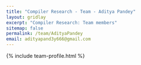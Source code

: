 ```yaml
---
title: "Compiler Research - Team - Aditya Pandey"
layout: gridlay
excerpt: "Compiler Research: Team members"
sitemap: false
permalink: /team/AdityaPandey
email: adityapand3y666@gmail.com
---
```


{% include team-profile.html %}
